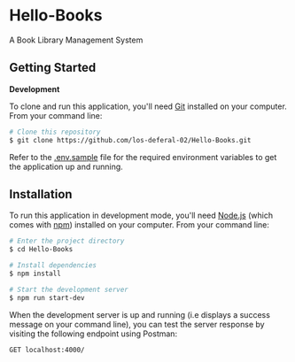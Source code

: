 # Hello-Books

A Book Library Management System

## Getting Started

**Development**

To clone and run this application, you'll need [Git](https://git-scm.com) installed on your computer. From your command line:

```bash
# Clone this repository
$ git clone https://github.com/los-deferal-02/Hello-Books.git
```

Refer to the [.env.sample](.env.sample) file for the required environment variables to get the application up and running.

## Installation

To run this application in development mode, you'll need [Node.js](https://nodejs.org/en/download/) (which comes with [npm](http://npmjs.com)) installed on your computer. From your command line:

```bash
# Enter the project directory
$ cd Hello-Books

# Install dependencies
$ npm install

# Start the development server
$ npm run start-dev

```

When the development server is up and running (i.e displays a success message on your command line), you can test the server response by visiting the following endpoint using Postman:

`GET localhost:4000/`